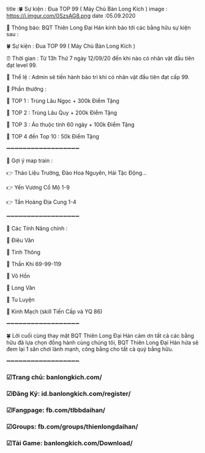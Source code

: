 title :🍀 Sự kiện : Đua TOP 99 ( Máy Chủ Bàn Long Kích )
image : https://i.imgur.com/0SzsAG8.png
date  :05.09.2020

🎀 Thông báo: BQT Thiên Long Đại Hán kính báo tới các bằng hữu sự kiện sau :

🍀 Sự kiện : Đua TOP 99 ( Máy Chủ Bàn Long Kích )

⏰ Thời gian : Từ 13h Thứ 7 ngày 12/09/20 đến khi nào có nhân vật đầu tiên đạt level 99.

🔰 Thể lệ : Admin sẽ tiến hành bảo trì khi có nhân vật đầu tiên đạt cấp 99.

🔰 Phần thưởng : 

🏁 TOP 1 : Trùng Lâu Ngọc + 300k Điểm Tặng

🏁 TOP 2 : Trùng Lâu Quy + 200k Điểm Tặng

🏁 TOP 3 : Áo thuộc tính 60 ngày + 100k Điểm Tặng

🏁 TOP 4 đến Top 10 : 50k Điểm Tặng

➖➖➖➖➖➖➖➖➖➖➖➖➖➖➖➖➖➖

🔷 Gợi ý map train : 

👉 Thảo Liệu Trường, Đào Hoa Nguyên, Hải Tặc Động...

👉 Yến Vương Cổ Mộ 1-9

👉 Tần Hoàng Địa Cung 1-4

➖➖➖➖➖➖➖➖➖➖➖➖➖➖➖➖➖➖

🔰 Các Tính Năng chính : 

🌾 Điêu Văn

🌾 Tinh Thông

🌾 Thần Khí 69-99-119

🌾 Võ Hồn

🌾 Long Văn

🌾 Tu Luyện

🌾 Kinh Mạch (skill Tiến Cấp và YQ 86)

➖➖➖➖➖➖➖➖➖➖➖➖➖➖➖➖➖➖

🍀 Lời cuối cùng thay mặt BQT Thiên Long Đại Hán cảm ơn tất cả các bằng hữu đã lựa chọn đồng hành cùng chúng tôi, BQT Thiên Long Đại Hán  hứa sẽ đem lại 1 sân chơi lành mạnh, công bằng cho tất cả quý bằng hữu.

➖➖➖➖➖➖➖➖➖➖➖➖➖➖➖➖➖➖

### ☑Trang chủ: banlongkich.com/

### ☑Đăng Ký: id.banlongkich.com/register/

### ☑Fangpage: fb.com/tlbbdaihan/

### ☑Groups: fb.com/groups/thienlongdaihan/

### ☑Tải Game: banlongkich.com/Download/
